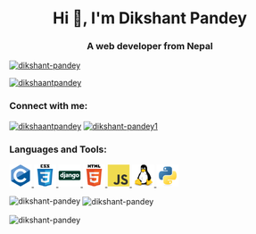 <h1 align="center">Hi 👋, I'm Dikshant Pandey</h1>
<h3 align="center">A web developer from Nepal</h3>

<p align="left"> <a href="https://github.com/ryo-ma/github-profile-trophy"><img src="https://github-profile-trophy.vercel.app/?username=dikshant-pandey" alt="dikshant-pandey" /></a> </p>

<p align="left"> <a href="https://twitter.com/dikshaantpandey" target="blank"><img src="https://img.shields.io/twitter/follow/dikshaantpandey?logo=twitter&style=for-the-badge" alt="dikshaantpandey" /></a> </p>

<h3 align="left">Connect with me:</h3>
<p align="left">
<a href="https://twitter.com/dikshaantpandey" target="blank"><img align="center" src="https://raw.githubusercontent.com/rahuldkjain/github-profile-readme-generator/master/src/images/icons/Social/twitter.svg" alt="dikshaantpandey" height="30" width="40" /></a>
<a href="https://linkedin.com/in/dikshant-pandey1" target="blank"><img align="center" src="https://raw.githubusercontent.com/rahuldkjain/github-profile-readme-generator/master/src/images/icons/Social/linked-in-alt.svg" alt="dikshant-pandey1" height="30" width="40" /></a>
</p>

<h3 align="left">Languages and Tools:</h3>
<p align="left"> <a href="https://www.cprogramming.com/" target="_blank" rel="noreferrer"> <img src="https://raw.githubusercontent.com/devicons/devicon/master/icons/c/c-original.svg" alt="c" width="40" height="40"/> </a> <a href="https://www.w3schools.com/css/" target="_blank" rel="noreferrer"> <img src="https://raw.githubusercontent.com/devicons/devicon/master/icons/css3/css3-original-wordmark.svg" alt="css3" width="40" height="40"/> </a> <a href="https://www.djangoproject.com/" target="_blank" rel="noreferrer"> <img src="https://raw.githubusercontent.com/devicons/devicon/master/icons/django/django-original.svg" alt="django" width="40" height="40"/> </a> <a href="https://www.w3.org/html/" target="_blank" rel="noreferrer"> <img src="https://raw.githubusercontent.com/devicons/devicon/master/icons/html5/html5-original-wordmark.svg" alt="html5" width="40" height="40"/> </a> <a href="https://developer.mozilla.org/en-US/docs/Web/JavaScript" target="_blank" rel="noreferrer"> <img src="https://raw.githubusercontent.com/devicons/devicon/master/icons/javascript/javascript-original.svg" alt="javascript" width="40" height="40"/> </a> <a href="https://www.linux.org/" target="_blank" rel="noreferrer"> <img src="https://raw.githubusercontent.com/devicons/devicon/master/icons/linux/linux-original.svg" alt="linux" width="40" height="40"/> </a> <a href="https://www.python.org" target="_blank" rel="noreferrer"> <img src="https://raw.githubusercontent.com/devicons/devicon/master/icons/python/python-original.svg" alt="python" width="40" height="40"/> </a> </p>

<p><img align="left" src="https://github-readme-stats.vercel.app/api/top-langs?username=dikshant-pandey&show_icons=true&theme=dark&locale=en&layout=compact" alt="dikshant-pandey" /></p>

<p>&nbsp;<img align="center" src="https://github-readme-stats.vercel.app/api?username=dikshant-pandey&show_icons=true&theme=dark&locale=en" alt="dikshant-pandey" /></p>

<p><img align="center" src="https://github-readme-streak-stats.herokuapp.com/?user=dikshant-pandey&" alt="dikshant-pandey" /></p>

